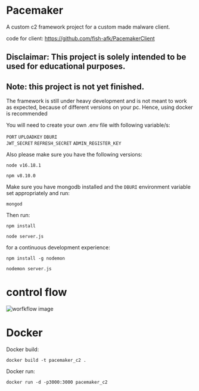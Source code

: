 # Pacemaker

A custom c2 framework project for a custom made malware client.

code for client: https://github.com/fish-afk/PacemakerClient

## Disclaimar: This project is solely intended to be used for educational purposes.

## Note: this project is not yet finished.

The framework is still under heavy development and is not meant to work as expected, because of different versions on your pc. Hence,
using docker is recommended

You will need to create your own .env file with following variable/s:

```PORT```
```UPLOADKEY```
```DBURI```  
```JWT_SECRET```
```REFRESH_SECRET```
```ADMIN_REGISTER_KEY```

Also please make sure you have the following versions:

```node v16.18.1```

```npm v8.10.0```

Make sure you have mongodb installed and the ```DBURI``` environment variable set appropriately and run:

```mongod```

Then run:

```npm install```

```node server.js```

for a continuous development experience:

```npm install -g nodemon```

```nodemon server.js```

# control flow

![worfkflow image](https://github.com/fish-afk/Pacemaker/blob/main/c2_flow.drawio.png)

# Docker

Docker build:

```docker build -t pacemaker_c2 .```

Docker run:

```docker run -d -p3000:3000 pacemaker_c2```


